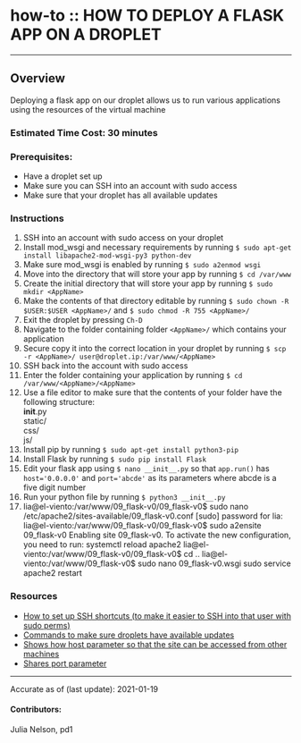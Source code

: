 # how-to :: HOW TO DEPLOY A FLASK APP ON A DROPLET
---
## Overview
Deploying a flask app on our droplet allows us to run various applications using the resources of the virtual machine

### Estimated Time Cost: 30 minutes

### Prerequisites:

- Have a droplet set up
- Make sure you can SSH into an account with sudo access
- Make sure that your droplet has all available updates

### Instructions

1. SSH into an account with sudo access on your droplet
2. Install mod_wsgi and necessary requirements by running `$ sudo apt-get install libapache2-mod-wsgi-py3 python-dev`
3. Make sure mod_wsgi is enabled by running `$ sudo a2enmod wsgi`
4. Move into the directory that will store your app by running `$ cd /var/www`
5. Create the initial directory that will store your app by running `$ sudo mkdir <AppName>`
6. Make the contents of that directory editable by running `$ sudo chown -R $USER:$USER <AppName>/` and `$ sudo chmod -R 755 <AppName>/`
7. Exit the droplet by pressing `Ch-D`
8. Navigate to the folder containing folder `<AppName>/` which contains your application
9. Secure copy it into the correct location in your droplet by running `$ scp -r <AppName>/ user@droplet.ip:/var/www/<AppName>`
10. SSH back into the account with sudo access
11. Enter the folder containing your application by running `$ cd /var/www/<AppName>/<AppName>`
12. Use a file editor to make sure that the contents of your folder have the following structure:  
__init__.py  
static/  
  css/  
  js/  
13. Install pip by running `$ sudo apt-get install python3-pip`
14. Install Flask by running `$ sudo pip install Flask`
15. Edit your flask app using `$ nano __init__.py` so that `app.run()` has `host='0.0.0.0'` and `port='abcde'` as its parameters where abcde is a five digit number
16. Run your python file by running `$ python3 __init__.py`
17. lia@el-viento:/var/www/09_flask-v0/09_flask-v0$ sudo nano /etc/apache2/sites-available/09_flask-v0.conf
[sudo] password for lia:
lia@el-viento:/var/www/09_flask-v0/09_flask-v0$ sudo a2ensite 09_flask-v0
Enabling site 09_flask-v0.
To activate the new configuration, you need to run:
  systemctl reload apache2
  lia@el-viento:/var/www/09_flask-v0/09_flask-v0$ cd ..
lia@el-viento:/var/www/09_flask-v0$ sudo nano 09_flask-v0.wsgi
sudo service apache2 restart 

### Resources
* [How to set up SSH shortcuts (to make it easier to SSH into that user with sudo perms)](https://piazza.com/class/kv0wqn7faux3ye?cid=169)
* [Commands to make sure droplets have available updates](https://piazza.com/class/kv0wqn7faux3ye?cid=167)
* [Shows how host parameter so that the site can be accessed from other machines](https://piazza.com/class/kv0wqn7faux3ye?cid=175)
* [Shares port parameter](https://piazza.com/class/kv0wqn7faux3ye?cid=183)

---

Accurate as of (last update): 2021-01-19

#### Contributors:  
Julia Nelson, pd1  
